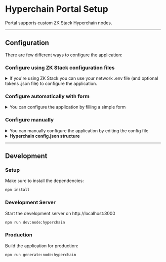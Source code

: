 # Hyperchain Portal Setup

Portal supports custom ZK Stack Hyperchain nodes.

---

## Configuration

There are few different ways to configure the application:

### Configure using ZK Stack configuration files
<details>
<summary>If you're using ZK Stack you can use your network .env file (and optional tokens .json file) to configure the application.</summary>


1. Make sure to install the dependencies:
    ```bash
    npm install
    ```
2. Pull your hyperchain config files by running:
    ```bash
    npm run hyperchain:migrate <path_to_your_zksync-era_repo>
    ```
    This will regenerate `/hyperchains/config.json` file. You can edit this file manually if needed.
3. Now you can start or build the application. See [Development](#development-server) or [Production](#production) section below for more details.
</details>

### Configure automatically with form
<details>
<summary>You can configure the application by filling a simple form</summary>

1. Make sure to install the dependencies:
    ```bash
    npm install
    ```
2. Follow the instructions in the terminal:
    ```bash
    npm run hyperchain:create
    ```
    This will regenerate `/hyperchains/config.json` file. You can edit this file manually if needed.
3. Now you can start or build the application. See [Development](#development-server) or [Production](#production) section below for more details.
</details>

### Configure manually
<details>
<summary>You can manually configure the application by editing the config file</summary>

1. Add your network information to `/hyperchains/config.json` config file. See example config file in `/hyperchains/example.config.json`
2. Now you can start or build the application. See [Development](#development) or [Production](#production) section below for more details.
</details>

<details>

<summary><b>Hyperchain config.json structure</b></summary>

```ts
Array<{
  network: {
    key: string;
    id: number; // L2 Network ID
    rpcUrl: string; // L2 RPC URL
    name: string;
    shortName: string;
    blockExplorerUrl?: string; // L2 Block Explorer URL
    hidden?: boolean; // Hidden in the network selector
    l1Network?: { // @wagmi `Chain` structure https://wagmi.sh/core/chains#build-your-own
      // minimal required fields shown
      id: number;
      name: string;
      network: string;
      nativeCurrency: { name: string; symbol: string; decimals: number };
      rpcUrls: {
        default: { http: [ string ] },
        public: { http: [ string ] }
      }
    };
  },
  tokens: Array<{ // Should at least contain the `ETH` token (see `/hyperchains/example.config.json` for example)
    address: string;
    l1Address?: string;
    name?: string;
    symbol: string;
    decimals: number;
    iconUrl?: string;
    price?: number;
  }>
}>
```
</details>

---

## Development
### Setup

Make sure to install the dependencies:

```bash
npm install
```


### Development Server

Start the development server on http://localhost:3000

```bash
npm run dev:node:hyperchain
```

### Production

Build the application for production:

```bash
npm run generate:node:hyperchain
```